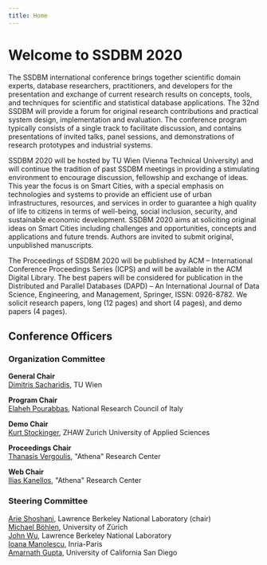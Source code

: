 ```yaml
---
title: Home
---
```


# Welcome to SSDBM 2020


The SSDBM international conference brings together scientific domain experts, database researchers, practitioners, and developers for the presentation and exchange of current research results on concepts, tools, and techniques for scientific and statistical database applications. The 32nd SSDBM will provide a forum for original research contributions and practical system design, implementation and evaluation. The conference program typically consists of a single track to facilitate discussion, and contains presentations of invited talks, panel sessions, and demonstrations of research prototypes and industrial systems.


SSDBM 2020 will be hosted by TU Wien (Vienna Technical University) and will continue the tradition of past SSDBM meetings in providing a stimulating environment to encourage discussion, fellowship and exchange of ideas. This year the focus is on Smart Cities, with a special emphasis on technologies and systems to provide an efficient use of urban infrastructures, resources, and services in order to guarantee a high quality of life to citizens in terms of well-being, social inclusion, security, and sustainable economic development. 
SSDBM 2020 aims at soliciting original ideas on Smart Cities including challenges and opportunities, concepts and applications and future trends. Authors are invited to submit original, unpublished manuscripts. 

The Proceedings of SSDBM 2020 will be published by ACM – International Conference Proceedings Series (ICPS) and will be available in the ACM Digital Library. The best papers will be considered for publication in the Distributed and Parallel Databases (DAPD) – An International Journal of Data Science, Engineering, and Management, Springer, ISSN: 0926-8782. We solicit research papers, long (12 pages) and short (4 pages), and demo papers (4 pages).



## Conference Officers

### Organization Committee
**General Chair**  
[Dimitris Sacharidis](http://ec.tuwien.ac.at/~dimitris/), TU Wien  

**Program Chair**  
[Elaheh Pourabbas](http://www.iasi.cnr.it/new/people.php/id_subject/25), National Research Council of Italy  

**Demo Chair**  
[Kurt Stockinger](https://www.zhaw.ch/en/about-us/person/stog/), ZHAW Zurich University of Applied Sciences

**Proceedings Chair**  
[Thanasis Vergoulis](http://www.dblab.ece.ntua.gr/~vergoulis), "Athena" Research Center  

**Web Chair**  
[Ilias Kanellos](https://www.imsi.athenarc.gr/en/people/member/78), "Athena" Research Center  



### Steering Committee
[Arie Shoshani](https://sdm.lbl.gov/~arie/), Lawrence Berkeley National Laboratory (chair)   
[Michael Böhlen](https://www.ifi.uzh.ch/en/dbtg/Staff/Boehlen.html), University of Zürich  
[John Wu](https://crd.lbl.gov/wu/), Lawrence Berkeley National Laboratory  
[Ioana Manolescu](http://pages.saclay.inria.fr/ioana.manolescu/), Inria-Paris  
[Amarnath Gupta](http://www.sdsc.edu/~gupta/), University of California San Diego  

